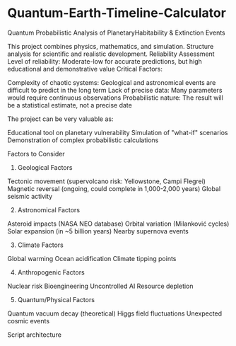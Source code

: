 # Quantum-Earth-Timeline-Calculator
Quantum Probabilistic Analysis of PlanetaryHabitability &amp; Extinction Events

This project combines physics, mathematics, and simulation. Structure analysis for scientific and realistic development.
Reliability Assessment
Level of reliability: Moderate-low for accurate predictions, but high educational and demonstrative value
Critical Factors:

Complexity of chaotic systems: Geological and astronomical events are difficult to predict in the long term
Lack of precise data: Many parameters would require continuous observations
Probabilistic nature: The result will be a statistical estimate, not a precise date

The project can be very valuable as:

Educational tool on planetary vulnerability
Simulation of "what-if" scenarios
Demonstration of complex probabilistic calculations

Factors to Consider
1. Geological Factors

Tectonic movement (supervolcano risk: Yellowstone, Campi Flegrei)
Magnetic reversal (ongoing, could complete in 1,000-2,000 years)
Global seismic activity

2. Astronomical Factors

Asteroid impacts (NASA NEO database)
Orbital variation (Milanković cycles)
Solar expansion (in ~5 billion years)
Nearby supernova events

3. Climate Factors

Global warming
Ocean acidification
Climate tipping points

4. Anthropogenic Factors

Nuclear risk
Bioengineering
Uncontrolled AI
Resource depletion

5. Quantum/Physical Factors

Quantum vacuum decay (theoretical)
Higgs field fluctuations
Unexpected cosmic events

Script architecture
